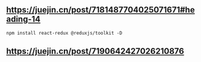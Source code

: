 #
## https://juejin.cn/post/7181487704025071671#heading-14
```
npm install react-redux @reduxjs/toolkit -D

```
## https://juejin.cn/post/7190642427026210876

